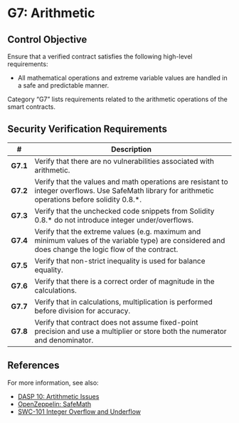 # G7: Arithmetic

## Control Objective

Ensure that a verified contract satisfies the following high-level requirements:
* All mathematical operations and extreme variable values are handled in a safe and predictable manner.

Category “G7” lists requirements related to the arithmetic operations of the smart contracts.

## Security Verification Requirements

| # | Description |
| --- | --- |
| **G7.1** | Verify that there are no vulnerabilities associated with arithmetic. | 
| **G7.2** | Verify that the values and math operations are resistant to integer overflows. Use SafeMath library for arithmetic operations before solidity 0.8.*. | 
| **G7.3** | Verify that the unchecked code snippets from Solidity 0.8.* do not introduce integer under/overflows. | 
| **G7.4** | Verify that the extreme values (e.g. maximum and minimum values of the variable type) are considered and does change the logic flow of the contract. | 
| **G7.5** | Verify that non-strict inequality is used for balance equality. | 
| **G7.6** | Verify that there is a correct order of magnitude in the calculations. | 
| **G7.7** | Verify that in calculations, multiplication is performed before division for accuracy. | 
| **G7.8** | Verify that contract does not assume fixed-point precision and use a multiplier or store both the numerator and denominator. | 

## References

For more information, see also:

* [DASP 10: Artithmetic Issues](https://www.dasp.co/#item-3)
* [OpenZeppelin: SafeMath](https://github.com/OpenZeppelin/openzeppelin-solidity/blob/master/contracts/math/SafeMath.sol)
* [SWC-101 Integer Overflow and Underflow](https://smartcontractsecurity.github.io/SWC-registry/docs/SWC-101)
